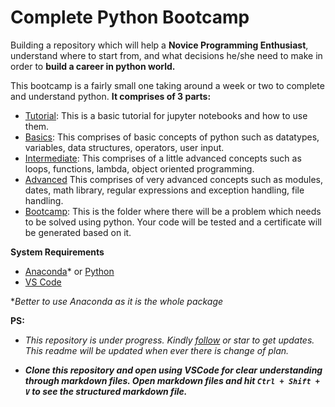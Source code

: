 # Complete Python Bootcamp

Building a repository which will help a __Novice Programming Enthusiast__, understand where to start from, and what decisions he/she need to make in order to __build a career in python world.__

This bootcamp is a fairly small one taking around a week or two to complete and understand python. __It comprises of 3 parts:__

* [Tutorial](./0_tutorial): This is a basic tutorial for jupyter notebooks and how to use them.
* [Basics](./1_basics): This comprises of basic concepts of python such as datatypes, variables, data structures, operators, user input.
* [Intermediate](./2_intermediate): This comprises of a little advanced concepts such as loops, functions, lambda, object oriented programming.
* [Advanced](./3_advanced) This comprises of very advanced concepts such as modules, dates, math library, regular expressions and exception handling, file handling.
* [Bootcamp](/4_bootcamp): This is the folder where there will be a problem which needs to be solved using python. Your code will be tested and a certificate will be generated based on it.

__System Requirements__
* [Anaconda](https://www.anaconda.com/products/distribution)* or [Python](https://www.python.org/downloads/)
* [VS Code](https://code.visualstudio.com/download)

**Better to use Anaconda as it is the whole package*

__PS:__

* *This repository is under progress. Kindly [follow](https://github.com/pavankumarbalijepalli) or star to get updates. This readme will be updated when ever there is change of plan.*

* *__Clone this repository and open using VSCode for clear understanding through markdown files. Open markdown files and hit `Ctrl + Shift + V` to see the structured markdown file.__*